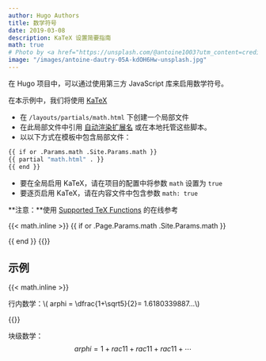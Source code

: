 ```yaml
---
author: Hugo Authors
title: 数学符号
date: 2019-03-08
description: KaTeX 设置简要指南
math: true
# Photo by <a href="https://unsplash.com/@antoine1003?utm_content=creditCopyText&utm_medium=referral&utm_source=unsplash">Antoine Dautry</a> on <a href="https://unsplash.com/photos/mathematics-computation-05A-kdOH6Hw?utm_content=creditCopyText&utm_medium=referral&utm_source=unsplash">Unsplash</a>
image: "/images/antoine-dautry-05A-kdOH6Hw-unsplash.jpg"
---
```


在 Hugo 项目中，可以通过使用第三方 JavaScript 库来启用数学符号。
<!--more-->

在本示例中，我们将使用 [KaTeX](https://katex.org/)

- 在 `/layouts/partials/math.html` 下创建一个局部文件
- 在此局部文件中引用 [自动渲染扩展名](https://katex.org/docs/autorender.html) 或在本地托管这些脚本。
- 以以下方式在模板中包含局部文件：

```bash
{{ if or .Params.math .Site.Params.math }}
{{ partial "math.html" . }}
{{ end }}
```

- 要在全局启用 KaTeX，请在项目的配置中将参数 `math` 设置为 `true`
- 要逐页启用 KaTeX，请在内容文件中包含参数 `math: true`

**注意：**使用 [Supported TeX Functions](https://katex.org/docs/supported.html) 的在线参考

{{< math.inline >}}
{{ if or .Page.Params.math .Site.Params.math }}
<!-- KaTeX -->
<link rel="stylesheet" href="https://cdn.jsdelivr.net/npm/katex@0.16.9/dist/katex.min.css" integrity="sha384-n8MVd4RsNIU0tAv4ct0nTaAbDJwPJzDEaqSD1odI+WdtXRGWt2kTvGFasHpSy3SV" crossorigin="anonymous">
<script defer src="https://cdn.jsdelivr.net/npm/katex@0.16.9/dist/katex.min.js" integrity="sha384-XjKyOOlGwcjNTAIQHIpgOno0Hl1YQqzUOEleOLALmuqehneUG+vnGctmUb0ZY0l8" crossorigin="anonymous"></script>
<script defer src="https://cdn.jsdelivr.net/npm/katex@0.16.9/dist/contrib/auto-render.min.js" integrity="sha384-+VBxd3r6XgURycqtZ117nYw44OOcIax56Z4dCRWbxyPt0Koah1uHoK0o4+/RRE05" crossorigin="anonymous" onload="renderMathInElement(document.body);"></script>
{{ end }}
{{</ math.inline >}}

## 示例

{{< math.inline >}}
<p>
行内数学：\( arphi = \dfrac{1+\sqrt5}{2}= 1.6180339887…\)
</p>
{{</ math.inline >}}

块级数学：
$$
  arphi = 1+rac{1} {1+rac{1} {1+rac{1} {1+\cdots} } }
$$
